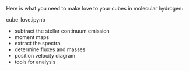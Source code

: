 

Here is what you need to make love to your cubes in molecular hydrogen:

cube_love.ipynb 

 - subtract the stellar continuum emission
 - moment maps
 - extract the spectra
 - determine fluxes and masses
 - position velocity diagram
 - tools for analysis
